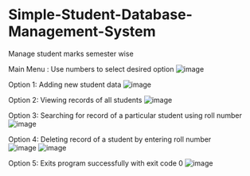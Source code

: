 # Simple-Student-Database-Management-System
Manage student marks semester wise


Main Menu : Use numbers to select desired option
![image](https://user-images.githubusercontent.com/104585074/176289424-28c9119f-e4ea-4e50-9f64-cf4adca85588.png)

Option 1: Adding new student data
![image](https://user-images.githubusercontent.com/104585074/176291630-7b931457-e957-437e-9580-d5c456526452.png)

Option 2: Viewing records of all students
![image](https://user-images.githubusercontent.com/104585074/176298008-4c4aa4f0-dc79-4e4a-b566-6c47e1f88a7c.png)

Option 3: Searching for record of a particular student using roll number
![image](https://user-images.githubusercontent.com/104585074/176298941-f98bbb38-146d-48ca-ab26-0a7050975f4a.png)

Option 4: Deleting record of a student by entering roll number<br />
![image](https://user-images.githubusercontent.com/104585074/176299713-1c05be53-9e05-4772-bc88-1fc8287e8f1f.png)
![image](https://user-images.githubusercontent.com/104585074/176300151-9234e757-e600-416e-ae63-e73330f96afa.png)

Option 5: Exits program successfully with exit code 0
![image](https://user-images.githubusercontent.com/104585074/176300935-b5ad0a9f-f0fb-481f-8863-0907aef9c3cb.png)

